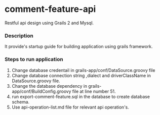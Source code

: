 # comment-feature-api
Restful api design using Grails 2 and Mysql.

### Description 
It provide's startup guide for building application using grails framework.

### Steps to run application
1. Change database credentail in grails-app/conf/DataSource.groovy file
2. Change database connection string ,dialect and driverClassName in DataSource.groovy file.
3. Change the database dependency in grails-app/conf/BuildConfig.groovy file at line number 51.
4. run export-comment-feature.sql in the database to create database schema.
5. Use api-operation-list.md file for relevant api operation's.
